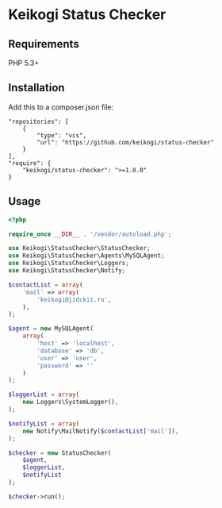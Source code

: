 Keikogi Status Checker
======================

Requirements
------------
PHP 5.3+

Installation
------------
Add this to a composer.json file:
```
"repositories": [
    {
        "type": "vcs",
        "url": "https://github.com/keikogi/status-checker"
    }
],
"require": {
    "keikogi/status-checker": ">=1.0.0"
}
```

Usage
-----
```php
<?php

require_once __DIR__ . '/vendor/autoload.php';

use Keikogi\StatusChecker\StatusChecker;
use Keikogi\StatusChecker\Agents\MySQLAgent;
use Keikogi\StatusChecker\Loggers;
use Keikogi\StatusChecker\Notify;

$contactList = array(
    'mail' => array(
        'keikogi@jidckii.ru',
    ),
);

$agent = new MySQLAgent(
    array(
        'host' => 'localhost',
        'database' => 'db',
        'user' => 'user',
        'password' => ''
    )
);

$loggerList = array(
    new Loggers\SystemLogger(),
);

$notifyList = array(
    new Notify\MailNotify($contactList['mail']),
);

$checker = new StatusChecker(
    $agent,
    $loggerList,
    $notifyList
);

$checker->run();
```
